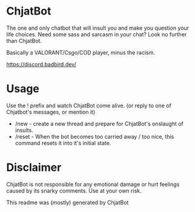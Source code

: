# ChjatBot
The one and only chatbot that will insult you and make you question your life choices. Need some sass and sarcasm in your chat? Look no further than ChjatBot.

Basically a VALORANT/Csgo/COD player, minus the racism.

https://discord.badbird.dev/

# Usage
Use the ! prefix and watch ChjatBot come alive. (or reply to one of Chjatbot's messages, or mention it)
- /new - create a new thread and prepare for ChjatBot's onslaught of insults. 
- /reset - When the bot becomes too carried away / too nice, this command resets it into it's initial state.

# Disclaimer
ChjatBot is not responsible for any emotional damage or hurt feelings caused by its snarky comments. Use at your own risk.

This readme was (mostly) generated by ChjatBot
